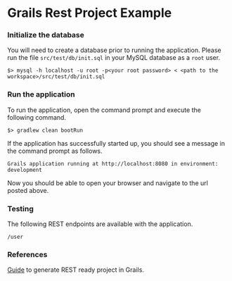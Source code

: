 # Grails Rest Project Example

### Initialize the database
You will need to create a database prior to running the application. Please run the file `src/test/db/init.sql` in your MySQL database as a `root` user.

```
$> mysql -h localhost -u root -p<your root password> < <path to the workspace>/src/test/db/init.sql
```

### Run the application
To run the application, open the command prompt and execute the following command.

```
$> gradlew clean bootRun
```

If the application has successfully started up, you should see a message in the command prompt as follows.

```
Grails application running at http://localhost:8080 in environment: development
```

Now you should be able to open your browser and navigate to the url posted above.

### Testing
The following REST endpoints are available with the application.

```/user```

### References
[Guide](http://guides.grails.org/rest-hibernate/guide/index.html) to generate REST ready project in Grails.